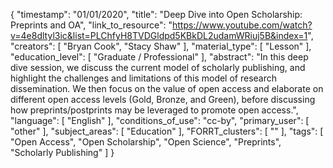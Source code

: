 {
    "timestamp": "01/01/2020",
    "title": "Deep Dive into Open Scholarship: Preprints and OA",
    "link_to_resource": "https://www.youtube.com/watch?v=4e8dltyl3ic&list=PLChfyH8TVDGldpd5KBkDL2udamWRiuj5B&index=1",
    "creators": [
        "Bryan Cook",
        "Stacy Shaw"
    ],
    "material_type": [
        "Lesson"
    ],
    "education_level": [
        "Graduate / Professional"
    ],
    "abstract": "In this deep dive session, we discuss the current model of scholarly publishing, and highlight the challenges and limitations of this model of research dissemination. We then focus on the value of open access and elaborate on different open access levels (Gold, Bronze, and Green), before discussing how preprints/postprints may be leveraged to promote open access.",
    "language": [
        "English"
    ],
    "conditions_of_use": "cc-by",
    "primary_user": [
        "other"
    ],
    "subject_areas": [
        "Education"
    ],
    "FORRT_clusters": [
        ""
    ],
    "tags": [
        "Open Access",
        "Open Scholarship",
        "Open Science",
        "Preprints",
        "Scholarly Publishing"
    ]
}